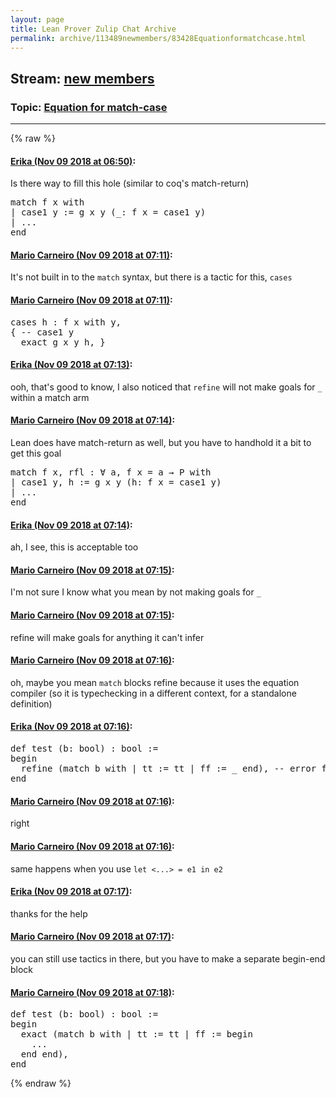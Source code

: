 ```yaml
---
layout: page
title: Lean Prover Zulip Chat Archive 
permalink: archive/113489newmembers/83428Equationformatchcase.html
---
```


## Stream: [new members](index.html)
### Topic: [Equation for match-case](83428Equationformatchcase.html)

---


{% raw %}
#### [ Erika (Nov 09 2018 at 06:50)](https://leanprover.zulipchat.com/#narrow/stream/113489-new%20members/topic/Equation%20for%20match-case/near/147352744):
<p>Is there way to fill this hole (similar to coq's match-return)</p>
<div class="codehilite"><pre><span></span><span class="k">match</span> <span class="n">f</span> <span class="n">x</span> <span class="k">with</span>
<span class="bp">|</span> <span class="n">case1</span> <span class="n">y</span> <span class="o">:=</span> <span class="n">g</span> <span class="n">x</span> <span class="n">y</span> <span class="o">(</span><span class="bp">_</span><span class="o">:</span> <span class="n">f</span> <span class="n">x</span> <span class="bp">=</span> <span class="n">case1</span> <span class="n">y</span><span class="o">)</span>
<span class="bp">|</span> <span class="bp">...</span>
<span class="kn">end</span>
</pre></div>

#### [ Mario Carneiro (Nov 09 2018 at 07:11)](https://leanprover.zulipchat.com/#narrow/stream/113489-new%20members/topic/Equation%20for%20match-case/near/147353395):
<p>It's not built in to the <code>match</code> syntax, but there is a tactic for this, <code>cases</code></p>

#### [ Mario Carneiro (Nov 09 2018 at 07:11)](https://leanprover.zulipchat.com/#narrow/stream/113489-new%20members/topic/Equation%20for%20match-case/near/147353401):
<div class="codehilite"><pre><span></span>cases h : f x with y,
{ -- case1 y
  exact g x y h, }
</pre></div>

#### [ Erika (Nov 09 2018 at 07:13)](https://leanprover.zulipchat.com/#narrow/stream/113489-new%20members/topic/Equation%20for%20match-case/near/147353467):
<p>ooh, that's good to know, I also noticed that <code>refine</code> will not make goals for <code>_</code> within a match arm</p>

#### [ Mario Carneiro (Nov 09 2018 at 07:14)](https://leanprover.zulipchat.com/#narrow/stream/113489-new%20members/topic/Equation%20for%20match-case/near/147353504):
<p>Lean does have match-return as well, but you have to handhold it a bit to get this goal</p>
<div class="codehilite"><pre><span></span><span class="k">match</span> <span class="n">f</span> <span class="n">x</span><span class="o">,</span> <span class="n">rfl</span> <span class="o">:</span> <span class="bp">∀</span> <span class="n">a</span><span class="o">,</span> <span class="n">f</span> <span class="n">x</span> <span class="bp">=</span> <span class="n">a</span> <span class="bp">→</span> <span class="n">P</span> <span class="k">with</span>
<span class="bp">|</span> <span class="n">case1</span> <span class="n">y</span><span class="o">,</span> <span class="n">h</span> <span class="o">:=</span> <span class="n">g</span> <span class="n">x</span> <span class="n">y</span> <span class="o">(</span><span class="n">h</span><span class="o">:</span> <span class="n">f</span> <span class="n">x</span> <span class="bp">=</span> <span class="n">case1</span> <span class="n">y</span><span class="o">)</span>
<span class="bp">|</span> <span class="bp">...</span>
<span class="kn">end</span>
</pre></div>

#### [ Erika (Nov 09 2018 at 07:14)](https://leanprover.zulipchat.com/#narrow/stream/113489-new%20members/topic/Equation%20for%20match-case/near/147353510):
<p>ah, I see, this is acceptable too</p>

#### [ Mario Carneiro (Nov 09 2018 at 07:15)](https://leanprover.zulipchat.com/#narrow/stream/113489-new%20members/topic/Equation%20for%20match-case/near/147353526):
<p>I'm not sure I know what you mean by not making goals for <code>_</code></p>

#### [ Mario Carneiro (Nov 09 2018 at 07:15)](https://leanprover.zulipchat.com/#narrow/stream/113489-new%20members/topic/Equation%20for%20match-case/near/147353529):
<p>refine will make goals for anything it can't infer</p>

#### [ Mario Carneiro (Nov 09 2018 at 07:16)](https://leanprover.zulipchat.com/#narrow/stream/113489-new%20members/topic/Equation%20for%20match-case/near/147353575):
<p>oh, maybe you mean <code>match</code> blocks refine because it uses the equation compiler (so it is typechecking in a different context, for a standalone definition)</p>

#### [ Erika (Nov 09 2018 at 07:16)](https://leanprover.zulipchat.com/#narrow/stream/113489-new%20members/topic/Equation%20for%20match-case/near/147353590):
<div class="codehilite"><pre><span></span><span class="n">def</span> <span class="n">test</span> <span class="o">(</span><span class="n">b</span><span class="o">:</span> <span class="n">bool</span><span class="o">)</span> <span class="o">:</span> <span class="n">bool</span> <span class="o">:=</span>
<span class="k">begin</span>
  <span class="n">refine</span> <span class="o">(</span><span class="k">match</span> <span class="n">b</span> <span class="k">with</span> <span class="bp">|</span> <span class="n">tt</span> <span class="o">:=</span> <span class="n">tt</span> <span class="bp">|</span> <span class="n">ff</span> <span class="o">:=</span> <span class="bp">_</span> <span class="kn">end</span><span class="o">),</span> <span class="c1">-- error for _, instead of new goal</span>
<span class="kn">end</span>
</pre></div>

#### [ Mario Carneiro (Nov 09 2018 at 07:16)](https://leanprover.zulipchat.com/#narrow/stream/113489-new%20members/topic/Equation%20for%20match-case/near/147353592):
<p>right</p>

#### [ Mario Carneiro (Nov 09 2018 at 07:16)](https://leanprover.zulipchat.com/#narrow/stream/113489-new%20members/topic/Equation%20for%20match-case/near/147353593):
<p>same happens when you use <code>let &lt;...&gt; = e1 in e2</code></p>

#### [ Erika (Nov 09 2018 at 07:17)](https://leanprover.zulipchat.com/#narrow/stream/113489-new%20members/topic/Equation%20for%20match-case/near/147353604):
<p>thanks for the help</p>

#### [ Mario Carneiro (Nov 09 2018 at 07:17)](https://leanprover.zulipchat.com/#narrow/stream/113489-new%20members/topic/Equation%20for%20match-case/near/147353611):
<p>you can still use tactics in there, but you have to make a separate begin-end block</p>

#### [ Mario Carneiro (Nov 09 2018 at 07:18)](https://leanprover.zulipchat.com/#narrow/stream/113489-new%20members/topic/Equation%20for%20match-case/near/147353653):
<div class="codehilite"><pre><span></span><span class="n">def</span> <span class="n">test</span> <span class="o">(</span><span class="n">b</span><span class="o">:</span> <span class="n">bool</span><span class="o">)</span> <span class="o">:</span> <span class="n">bool</span> <span class="o">:=</span>
<span class="k">begin</span>
  <span class="n">exact</span> <span class="o">(</span><span class="k">match</span> <span class="n">b</span> <span class="k">with</span> <span class="bp">|</span> <span class="n">tt</span> <span class="o">:=</span> <span class="n">tt</span> <span class="bp">|</span> <span class="n">ff</span> <span class="o">:=</span> <span class="k">begin</span>
    <span class="bp">...</span>
  <span class="kn">end</span> <span class="kn">end</span><span class="o">),</span>
<span class="kn">end</span>
</pre></div>


{% endraw %}
